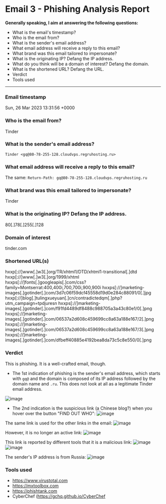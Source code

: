# Email 3 - Phishing Analysis Report


**Generally speaking, I aim at answering the following questions:**

- What is the email's timestamp? 
- Who is the email from?
- What is the sender's email address?
- What email address will receive a reply to this email? 
- What brand was this email tailored to impersonate?
- What is the originating IP? Defang the IP address. 
- What do you think will be a domain of interest? Defang the domain.
- What is the shortened URL? Defang the URL.
- Verdict
- Tools used

---

### Email timestamp

Sun, 26 Mar 2023 13:31:56 +0000

### Who is the email from?

Tinder

### What is the sender's email address?

`Tinder <gq@80-78-255-128.cloudvps.regruhosting.ru>`

### What email address will receive a reply to this email? 

The same: 
`Return-Path: gq@80-78-255-128.cloudvps.regruhosting.ru`

### What brand was this email tailored to impersonate?

Tinder

### What is the originating IP? Defang the IP address.

80[.]78[.]255[.]128

### Domain of interest

tinder.com

### Shortened URL(s)

hxxp[://]www[.]w3[.]org/TR/xhtml1/DTD/xhtml1-transitional[.]dtd
hxxp[://]www[.]w3[.]org/1999/xhtml
hxxps[://]fonts[.]googleapis[.]com/css?family=Montserrat:400,400i,700,700i,900,900i
hxxps[://]marketing-images[.]gotinder[.]com/3d7c06f59dcf45558d19d0e284c88091/0[.]jpg
hxxp[://]blog[.]tulingxueyuan[.]cn/contradictedqm[.]php?utm_campaign=tpdjuresn
hxxps[://]marketing-images[.]gotinder[.]com/f91fd4489df8488c988705a3a43c80e1/0[.]png
hxxps[://]marketing-images[.]gotinder[.]com/06537a2d608c459699cc8a63a188e167/2[.]png
hxxps[://]marketing-images[.]gotinder[.]com/06537a2d608c459699cc8a63a188e167/3[.]png
hxxps[://]marketing-images[.]gotinder[.]com/dfbeff40885e4192bea8da73c5c8e550/0[.]png

### Verdict

This is phishing. It is a well-crafted email, though. 

- The 1st indication of phishing is the sender's email address, which starts with `gq@` and the domain is composed of its IP address followed by the domain name and `.ru`. This does not look at all as a legitimate Tinder email address.

![image](https://github.com/gustavoalito/BeCode/assets/133368766/35ee3d90-e9ee-4826-be13-c58ae1212aa8)

- The 2nd indication is the suspicious link (a Chinese blog?) when you hover over the button "FIND OUT WHO":
![image](https://github.com/gustavoalito/BeCode/assets/133368766/efb9ce78-fd9e-4a72-8daf-a1dd1ca4b458)

The same link is used for the other links in the email:
![image](https://github.com/gustavoalito/BeCode/assets/133368766/0edac223-ed67-45ac-a7be-66694d821bcb)

However, it is no longer an active link:
![image](https://github.com/gustavoalito/BeCode/assets/133368766/9899cda7-162f-4637-86f9-6242724ac1c2)

This link is reported by different tools that it is a malicious link:
![image](https://github.com/gustavoalito/BeCode/assets/133368766/b1336620-614c-44d0-9bf6-93867e737786)
![image](https://github.com/gustavoalito/BeCode/assets/133368766/58feeec0-c4fd-462f-b5b6-594cff3aa6d3)

The sender's IP address is from Russia:
![image](https://github.com/gustavoalito/BeCode/assets/133368766/56f57b16-a732-4367-a695-ab3c3a0b90d0)












### Tools used

- https://www.virustotal.com
- https://mxtoolbox.com
- https://phishtank.com
- CyberChef (https://gchq.github.io/CyberChef

